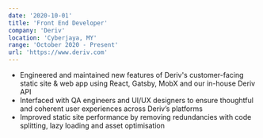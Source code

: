 ```yaml
---
date: '2020-10-01'
title: 'Front End Developer'
company: 'Deriv'
location: 'Cyberjaya, MY'
range: 'October 2020 - Present'
url: 'https://www.deriv.com'
---
```


- Engineered and maintained new features of Deriv's customer-facing static site &
  web app using React, Gatsby, MobX and our in-house Deriv API
- Interfaced with QA engineers and UI/UX designers to ensure thoughtful and
  coherent user experiences across Deriv’s platforms
- Improved static site performance by removing redundancies with code splitting,
  lazy loading and asset optimisation
